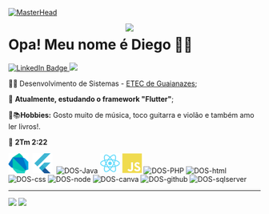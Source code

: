[![MasterHead](https://i.pinimg.com/originals/61/8f/08/618f083c61a7460ce0a6064319af41bd.gif)]()

<img src = "https://i.pinimg.com/originals/69/e6/f6/69e6f674d4ab40834c31493d21d9560c.gif" width = "270px" align = "right">

# Opa! Meu nome é Diego 🧑‍💻

<div id="badges">  
  <a href = "https://www.linkedin.com/in/diego-olegario-6462b5235/">
      <img src="https://img.shields.io/badge/LinkedIn-0077B5?style=for-the-badge&logo=linkedin&logoColor=white" alt="LinkedIn Badge"/>
  </a>
  
  <a href = "https://mail.google.com/mail/u/0/#inbox?compose=new">
    <img src="https://img.shields.io/badge/Gmail-D14836?style=for-the-badge&logo=gmail&logoColor=white"/>
  </a>
</div>


:man_student: Desenvolvimento de Sistemas - [ETEC de Guaianazes](https://www.cps.sp.gov.br/etecs/etec-de-guaianazes-guaianazes/);

💙 **Atualmente, estudando o framework "Flutter"**;

 🎸📚**Hobbies:** Gosto muito de música, toco guitarra e violão e também amo ler livros!.

 📖 **2Tm 2:22**
<div>
  <img src="https://github.com/devicons/devicon/blob/master/icons/dart/dart-original.svg" title="Flutter" alt="Flutter" width="40" height="40"/>&nbsp;
  <img src="https://github.com/devicons/devicon/blob/master/icons/flutter/flutter-original.svg" title="Flutter" alt="Flutter" width="40" height="40"/>&nbsp;  
  <img  alt="DOS-Java" height="40" width="40" src="https://cdn.jsdelivr.net/gh/devicons/devicon/icons/java/java-original.svg">
  <img alt="DOS-React" height="40" width="40" src="https://raw.githubusercontent.com/devicons/devicon/master/icons/react/react-original.svg">
  <img alt="DOS-Js" height="40" width="40" src="https://raw.githubusercontent.com/devicons/devicon/master/icons/javascript/javascript-plain.svg">
  <img alt="DOS-PHP" height="40" width="40" src="https://cdn.jsdelivr.net/gh/devicons/devicon/icons/php/php-original.svg">
  <img alt="DOS-html"height="40" width="40"src="https://cdn.jsdelivr.net/gh/devicons/devicon/icons/html5/html5-original.svg" />
  <img alt="DOS-css"height="40" width="40"src="https://cdn.jsdelivr.net/gh/devicons/devicon/icons/css3/css3-original.svg" />
  <img alt="DOS-node"height="40" width="40"src="https://cdn.jsdelivr.net/gh/devicons/devicon/icons/nodejs/nodejs-original.svg" />
  <img alt="DOS-canva"height="40" width="40"src="https://cdn.jsdelivr.net/gh/devicons/devicon/icons/canva/canva-original.svg" />
  <img alt="DOS-github" height="40" width="40"src="https://cdn.jsdelivr.net/gh/devicons/devicon/icons/github/github-original.svg" />
  <img alt="DOS-sqlserver" height="40" width="40"src="https://cdn.jsdelivr.net/gh/devicons/devicon/icons/microsoftsqlserver/microsoftsqlserver-plain-wordmark.svg" />

</div>

---  
<div align = "left">  
  <img height = "200em" src="https://github-readme-stats.vercel.app/api?username=dos4002&show_icons=true&show_icons=true&theme=tokyonight&count_private=true" />
  <img height = "200em" src="https://github-readme-stats.vercel.app/api/top-langs/?username=dos4002&show_icons=true&theme=tokyonight&count_private=true"/>
</div>
